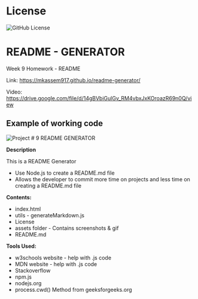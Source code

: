   # License
  ![GitHub License](https://img.shields.io/badge/License-mit-blue.svg)

# README - GENERATOR
Week 9 Homework - README

Link:  https://mkassem917.github.io/readme-generator/

Video: https://drive.google.com/file/d/14gBVbiGulGv_RM4vbxJxKOroazR69n0Q/view

## Example of working code

![Project # 9 README GENERATOR](https://user-images.githubusercontent.com/74279957/107312757-23cce500-6a5f-11eb-9636-5f73a1161654.gif)


**Description**

This is a README Generator

* Use Node.js to create a README.md file
* Allows the developer to commit more time on projects and less time on creating a README.md file


**Contents:**

* index.html
* utils - generateMarkdown.js 
* License
* assets  folder - Contains screenshots & gif
* README.md

**Tools Used:**

* w3schools website - help with .js code
* MDN website - help with .js code
* Stackoverflow
* npm.js
* nodejs.org
* process.cwd() Method from geeksforgeeks.org 
 
